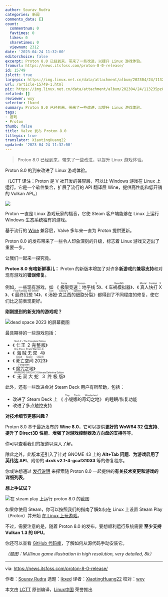 ```yaml
---
author: Sourav Rudra
categories: 新闻
comments_data: []
count:
  commentnum: 0
  favtimes: 0
  likes: 0
  sharetimes: 0
  viewnum: 2312
date: '2023-04-24 11:32:00'
editorchoice: false
excerpt: Proton 8.0 已经到来，带来了一些改进，以提升 Linux 游戏体验。
fromurl: https://news.itsfoss.com/proton-8-0-release/
id: 15749
islctt: true
largepic: https://img.linux.net.cn/data/attachment/album/202304/24/113235pz88t69zene1nt6d.jpg
url: /article-15749-1.html
pic: https://img.linux.net.cn/data/attachment/album/202304/24/113235pz88t69zene1nt6d.jpg.thumb.jpg
related: []
reviewer: wxy
selector: lkxed
summary: Proton 8.0 已经到来，带来了一些改进，以提升 Linux 游戏体验。
tags:
- 游戏
- Proton
thumb: false
title: Valve 发布 Proton 8.0
titlepic: true
translator: XiaotingHuang22
updated: '2023-04-24 11:32:00'
---
```



> 
> Proton 8.0 已经到来，带来了一些改进，以提升 Linux 游戏体验。
> 
> 
> 


Proton 8.0 的到来改进了 Linux 游戏体验。


（LCTT 译注：Proton 是 V 社开发的兼容层，可以让 Windows 游戏在 Linux 上运行。它是一个软件集合，扩展了流行的 API 翻译层 Wine，提供高性能和低开销的 Vulkan API。）


![](https://img.linux.net.cn/data/attachment/album/202304/24/113235pz88t69zene1nt6d.jpg)


Proton 一直是 Linux 游戏玩家的福音，它使 Steam 客户端能够在 Linux 上运行 Windows 生态系统独有的游戏。


基于流行的 [Wine](https://www.winehq.org/?ref=news.itsfoss.com) 兼容层，Valve 多年来一直为 Proton 提供更新。


Proton 8.0 的发布带来了一些令人印象深刻的升级，标志着 Linux 游戏又迈出了重要一步。


让我们一起来一探究竟。


**Proton 8.0 有啥新鲜事儿：** Proton 的新版本增加了对许多**新游戏**的**兼容支持**和对现有游戏的**错误修复**。


例如，一些现有游戏，如 《<ruby> 极限竞速：地平线 5 <rt>  Forza Horizon 5 </rt></ruby>》、《<ruby> 车祸模拟器 <rt>  BeamNG </rt></ruby>》、《<ruby> 真人快打 X <rt>  Mortal Combat X </rt></ruby>》、《<ruby> 最终幻想 14 <rt>  Final Fantasy XIV Online </rt></ruby>》、《<ruby> 汤姆·克兰西的细胞分裂 <rt>  Tom Clancy's Splinter Cell </rt></ruby>》都得到了不同程度的修复，使它们比之前表现更好。


**刚刚提到的新支持的游戏呢？**


![dead space 2023 的屏幕截图](https://img.linux.net.cn/data/attachment/album/202304/24/113253d6k47olqfavavk06.jpg)


最具期待的一些游戏包括：


* 《<ruby> 仁王 2 完整版 <rt>  Nioh 2 – The Complete Edition </rt></ruby>》
* 《<ruby> 海贼无双 4 <rt>  One Piece: Pirate Warriors 4 </rt></ruby>》
* 《<ruby> 死亡空间 2023 <rt>  Dead Space (2023) </rt></ruby>》
* 《<ruby> 魔咒之地 <rt>  Forspoken </rt></ruby>》
* 《<ruby> 无双大蛇 3 终极版 <rt>  WARRIORS OROCHI 3 Ultimate Definitive Edition </rt></ruby>》


此外，还有一些改进会对 Steam Deck 用户有所帮助，包括：


* 改进了 Steam Deck 上 《<ruby> 小缇娜的奇幻之地 <rt>  Tiny Tina's Wonderland </rt></ruby>》 的睡眠/恢复功能
* 改进了多点触控支持


**对技术细节更感兴趣？**


Proton 8.0 基于最近发布的 **Wine 8.0**，它可以提供**更好的 WoW64 32 位支持**、**提升了 Direct3D 性能**、**增强了对游戏控制器及方向盘的支持**等等。


你可以查看我们的报道以深入了解。


除此之外，此版本还引入了针对 GNOME 43 上的 **Alt+Tab 问题**、**为游戏启用了英伟达 API**、附带的 **dxvk v2.1-4-gcaf31033** 等的修复程序。


你或许想通过 [发行说明](https://github.com/ValveSoftware/Proton/releases/tag/proton-8.0-1c?ref=news.itsfoss.com) 来探索随 Proton 8.0 一起提供的**有关技术变更和游戏的详细列表**。


**想上手试试？**


![在 steam play 上运行 proton 8.0 的截图](https://img.linux.net.cn/data/attachment/album/202304/24/113253ulqflzqihizqijaw.jpg)


如果你使用 Steam，你可以按照我们的指南了解如何在 Linux 上设置 Steam Play （Proton）并开始 [在 Linux 上玩游戏](https://itsfoss.com/linux-gaming-guide/?ref=news.itsfoss.com)。


不过，需要注意的是，随着 Proton 8.0 的发布，要想顺利运行系统需要 **至少支持 Vulkan 1.3 的 GPU**。


你还可以查看 [GitHub 代码库](https://github.com/ValveSoftware/Proton?ref=news.itsfoss.com)，了解如何从源代码手动安装它。


*（题图：MJ/linux game illustration in high resolution, very detailed, 8k）*




---


via: <https://news.itsfoss.com/proton-8-0-release/>


作者：[Sourav Rudra](https://news.itsfoss.com/author/sourav/) 选题：[lkxed](https://github.com/lkxed/) 译者：[XiaotingHuang22](https://github.com/XiaotingHuang22) 校对：[wxy](https://github.com/wxy)


本文由 [LCTT](https://github.com/LCTT/TranslateProject) 原创编译，[Linux中国](https://linux.cn/) 荣誉推出